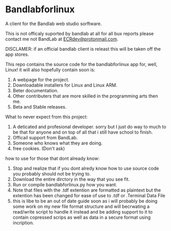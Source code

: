 # Bandlabforlinux
A client for the Bandlab web studio sorftware.

This is not officaly suported by bandlab at all for all bux reports please contact me not BandLab at ECRdev@protonmail.com.

DISCLAMER: if an official bandlab client is releast this will be taken off the app stores.

This repo contains the source code for the bandlabforlinux app for, well, Linux!
it will also hopefully contain soon is:
  1. A webpage for the project.
  2. Downloadable installers for Linux and Linux ARM.
  3. Beter documentation.
  4. Other contributers that are more skilled in the programming arts then me.
  5. Beta and Stable releases.
  
What to never expect from this project:
  1. A deticated and profesional developer. sorry but I just do way to much to be that for anyone and on top of all that i still have school to finish.
  2. Officail support from BandLab.
  3. Someone who knows what they are doing.
  4. free cookies. (Don't ask)
  
how to use for those that dont already know:
  1. Stop and realize that if you dont alredy know how to use source code you probably should not be trying to.
  2. Download the entire dirctory in the way that you see fit.
  3. Run or compile bandlabforlinux.py how you want.
  4. Note that  files with the .tdf extention are formatted as plaintext but the extention has been changed for ease of use to .tdf or .Terminal Data File
  5. this is libe to be an out of date guide soon as i will probably be doing some work on my new file format structure and will becrwating a read/write script to handle it instead and be adding support to it to contain copressed scrips as well as data in a secure format using incription.
